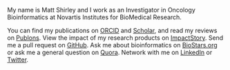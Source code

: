 <p class="lead">My name is Matt Shirley and I work as an Investigator in Oncology Bioinformatics at Novartis Institutes for BioMedical Research.</p>

You can find my publications on [ORCID](http://orcid.org/0000-0003-0855-9274) <a href="http://orcid.org/0000-0003-0855-9274"><i class="ai ai-orcid"></i></a> and
[Scholar](http://scholar.google.com/citations?user=b7Jyb4YAAAAJ&hl=en), and read my reviews on [Publons](https://publons.com/author/330395/matthew-shirley#profile). View
the impact of my research products on [ImpactStory](https://impactstory.org/u/0000-0003-0855-9274).
Send me a pull request on [GitHub](https://github.com/mdshw5?tab=activity).
Ask me about bioinformatics on [BioStars.org](http://www.biostars.org/user/profile/1681/)
or ask me a general question on [Quora](http://www.quora.com/Matt-Shirley). Network with me on [LinkedIn](http://linkedin.com/in/mdshw5) or
[Twitter](http://twitter.com/mdshw5). 
